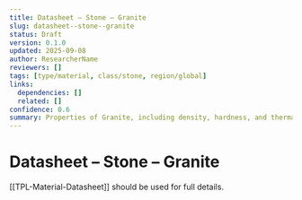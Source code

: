 ```yaml
---
title: Datasheet – Stone – Granite
slug: datasheet--stone--granite
status: Draft
version: 0.1.0
updated: 2025-09-08
author: ResearcherName
reviewers: []
tags: [type/material, class/stone, region/global]
links:
  dependencies: []
  related: []
confidence: 0.6
summary: Properties of Granite, including density, hardness, and thermal properties.
---
```


# Datasheet – Stone – Granite
[[TPL-Material-Datasheet]] should be used for full details.

